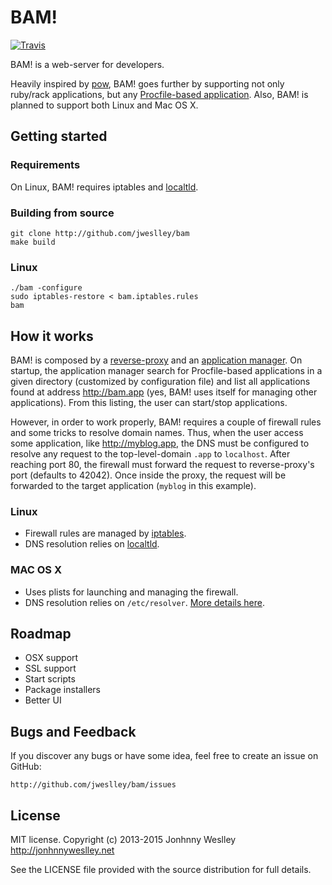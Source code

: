 # BAM!

[![Travis](https://api.travis-ci.org/jweslley/bam.png)](http://travis-ci.org/jweslley/bam)

BAM! is a web-server for developers.

Heavily inspired by [pow](http://pow.cx), BAM! goes further by supporting not only ruby/rack applications, but any [Procfile-based application](https://devcenter.heroku.com/articles/procfile). Also, BAM! is planned to support both Linux and Mac OS X.


## Getting started

### Requirements

On Linux, BAM! requires iptables and [localtld](https://github.com/jweslley/localtld).


### Building from source

    git clone http://github.com/jweslley/bam
    make build


### Linux

    ./bam -configure
    sudo iptables-restore < bam.iptables.rules
    bam


## How it works

BAM! is composed by a [reverse-proxy](https://github.com/jweslley/bam/blob/master/proxy.go) and an [application manager](https://github.com/jweslley/bam/blob/master/command_center.go). On startup, the application manager search for Procfile-based applications in a given directory (customized by configuration file) and list all applications found at address http://bam.app (yes, BAM! uses itself for managing other applications). From this listing, the user can start/stop applications.

However, in order to work properly, BAM! requires a couple of firewall rules and some tricks to resolve domain names. Thus, when the user access some application, like http://myblog.app, the DNS must be configured to resolve any request to the top-level-domain `.app` to `localhost`. After reaching port 80, the firewall must forward the request to reverse-proxy's port (defaults to 42042). Once inside the proxy, the request will be forwarded to the target application (`myblog` in this example).


### Linux

* Firewall rules are managed by [iptables](https://en.wikipedia.org/wiki/Iptables).
* DNS resolution relies on [localtld](https://github.com/jweslley/localtld).

### MAC OS X

* Uses plists for launching and managing the firewall.
* DNS resolution relies on `/etc/resolver`. [More details here](https://news.ycombinator.com/item?id=2421186).


## Roadmap

* OSX support
* SSL support
* Start scripts
* Package installers
* Better UI


## Bugs and Feedback

If you discover any bugs or have some idea, feel free to create an issue on GitHub:

    http://github.com/jweslley/bam/issues


## License

MIT license. Copyright (c) 2013-2015 Jonhnny Weslley <http://jonhnnyweslley.net>

See the LICENSE file provided with the source distribution for full details.
